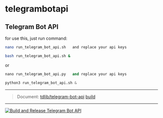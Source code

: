 # telegrambotapi

## Telegram Bot API
for use this, just run command:

```bash
nano run_telegram_bot_api.sh   and replace your api keys

bash run_telegram_bot_api.sh &
```

or

```python
nano run_telegram_bot_api.py   and replace your api keys

python3 run_telegram_bot_api.sh &
```
---

> Document:
[tdlib/telegram-bot-api](https://github.com/tdlib/telegram-bot-api)
[build](https://tdlib.github.io/telegram-bot-api/build.html)

---

[![Build and Release Telegram Bot API](https://github.com/arian24b/telegrambotapi/actions/workflows/release.yml/badge.svg?branch=main)](https://github.com/arian24b/telegrambotapi/actions/workflows/release.yml)
